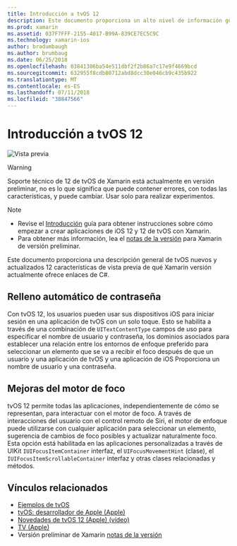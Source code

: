 ```yaml
---
title: Introducción a tvOS 12
description: Este documento proporciona un alto nivel de información general de las características nuevas y actualizadas en tvOS 12 para la versión de vista previa de qué Xamarin actualmente proporciona enlaces de C#.
ms.prod: xamarin
ms.assetid: 037F7FFF-2155-4017-B99A-839CE7EC5C9C
ms.technology: xamarin-ios
author: bradumbaugh
ms.author: brumbaug
ms.date: 06/25/2018
ms.openlocfilehash: 03841306ba54e511dbf2f2b86a7c17e9f4669bcd
ms.sourcegitcommit: 632955f8cdb80712abd8dcc30e046cb9c435b922
ms.translationtype: MT
ms.contentlocale: es-ES
ms.lasthandoff: 07/11/2018
ms.locfileid: "38847566"
---
```

# <a name="introduction-to-tvos-12"></a>Introducción a tvOS 12

![Vista previa](~/media/shared/preview.png)

> [!WARNING]
> Soporte técnico de 12 de tvOS de Xamarin está actualmente en versión preliminar, no es lo que significa que puede contener errores, con todas las características, y puede cambiar. Usar solo para realizar experimentos.

> [!NOTE]
> - Revise el [Introducción](~/ios/platform/introduction-to-ios12/get-started.md) guía para obtener instrucciones sobre cómo empezar a crear aplicaciones de iOS 12 y 12 de tvOS con Xamarin.
> - Para obtener más información, lea el [notas de la versión](https://releases.xamarin.com/preview-release-xcode-10-beta/) para Xamarin de versión preliminar.

Este documento proporciona una descripción general de tvOS nuevos y actualizados 12 características de vista previa de qué Xamarin versión actualmente ofrece enlaces de C#.

## <a name="password-autofill"></a>Relleno automático de contraseña

Con tvOS 12, los usuarios pueden usar sus dispositivos iOS para iniciar sesión en una aplicación de tvOS con un solo toque. Esto se habilita a través de una combinación de `UITextContentType` campos de uso para especificar el nombre de usuario y contraseña, los dominios asociados para establecer una relación entre los entornos de enfoque preferido para seleccionar un elemento que se va a recibir el foco después de que un usuario y una aplicación de tvOS y una aplicación de iOS Proporciona un nombre de usuario y una contraseña.

## <a name="focus-engine-enhancements"></a>Mejoras del motor de foco

tvOS 12 permite todas las aplicaciones, independientemente de cómo se representan, para interactuar con el motor de foco. A través de interacciones del usuario con el control remoto de Siri, el motor de enfoque puede utilizarse con cualquier aplicación para seleccionar un elemento, sugerencia de cambios de foco posibles y actualizar naturalmente foco. Esta opción está habilitada en las aplicaciones personalizadas a través de UIKit `IUIFocusItemContainer` interfaz, el `UIFocusMovementHint` (clase), el `IUIFocusItemScrollableContainer` interfaz y otras clases relacionadas y métodos.

## <a name="related-links"></a>Vínculos relacionados

- [Ejemplos de tvOS](https://developer.xamarin.com/samples/tvos/all/)
- [tvOS: desarrollador de Apple (Apple)](https://developer.apple.com/tvos/)
- [Novedades de tvOS 12 (Apple) (vídeo)](https://developer.apple.com/videos/play/wwdc2018/208/)
- [TV (Apple)](https://www.apple.com/tv/)
- Versión preliminar de Xamarin [notas de la versión](https://releases.xamarin.com/preview-release-xcode-10-beta/)
